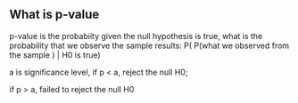 ## What is p-value
p-value is the probabiity given the null hypothesis is true, what is the probability that we observe the sample results:  P( P(what we observed from the sample ) | H0 is true)

a is significance level, 
if p < a, reject the null H0;

if p > a, failed to reject the null H0
